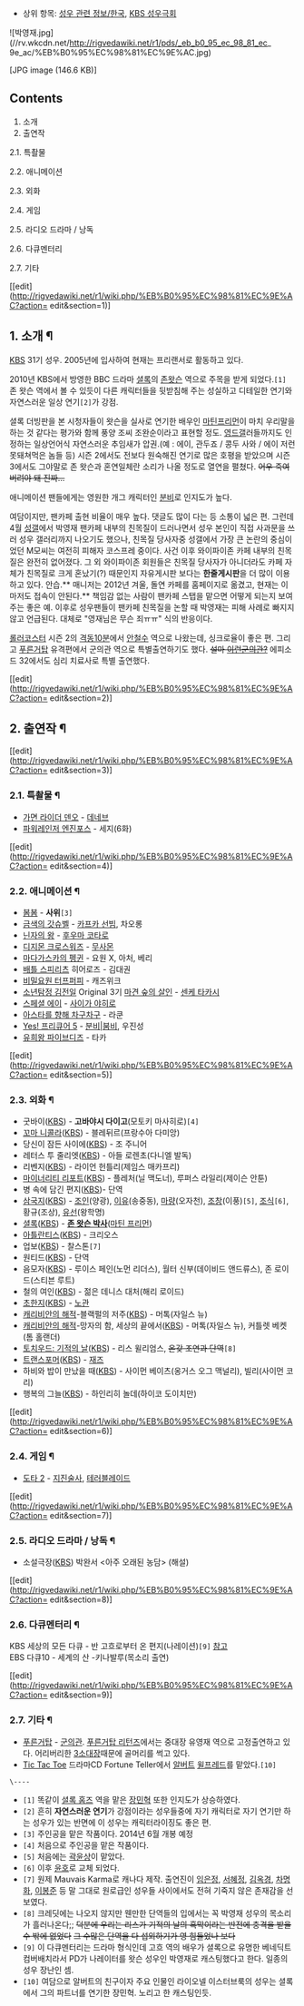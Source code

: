   * 상위 항목: [성우 관련 정보/한국](%EC%84%B1%EC%9A%B0%20%EA%B4%80%EB%A0%A8%20%EC%A0%95%EB%B3%B4/%ED%95%9C%EA%B5%AD.md), [KBS 성우극회](KBS%20%EC%84%B1%EC%9A%B0%EA%B7%B9%ED%9A%8C.md)  

![박영재.jpg](//rv.wkcdn.net/http://rigvedawiki.net/r1/pds/_eb_b0_95_ec_98_81_ec_
9e_ac/%EB%B0%95%EC%98%81%EC%9E%AC.jpg)

[JPG image (146.6 KB)]

## Contents

    

1. 소개 
2. 출연작 
    

2.1. 특촬물

2.2. 애니메이션

2.3. 외화

2.4. 게임

2.5. 라디오 드라마 / 낭독

2.6. 다큐멘터리

2.7. 기타

[[edit](http://rigvedawiki.net/r1/wiki.php/%EB%B0%95%EC%98%81%EC%9E%AC?action=
edit&section=1)]

## 1. 소개 ¶

[KBS](KBS.md) 31기 성우. 2005년에 입사하여 현재는 프리랜서로 활동하고 있다.

  

2010년 KBS에서 방영한 BBC 드라마
[셜록](%EC%85%9C%EB%A1%9D%28%EB%93%9C%EB%9D%BC%EB%A7%88%29.md)의 [존왓슨](%EC%A1%B4%20%EC%99%93%EC%8A%A8%28%EC%85%9C%EB%A1%9D%29.md) 역으로 주목을 받게
되었다.`[1]` 존 왓슨 역에서 볼 수 있듯이 다른 캐릭터들을 뒷받침해 주는 성실하고 디테일한 연기와 자연스러운 일상 연기`[2]`가
강점.

  

셜록 더빙판을 본 시청자들이 왓슨을 실사로 연기한 배우인 [마틴프리먼](%EB%A7%88%ED%8B%B4%20%ED%94%84%EB%A6%AC%EB%A8%BC.md)이 마치 우리말을 하는 것 같다는
평가와 함께 풍양 조씨 조완순이라고 표현할 정도. [영드갤](%EC%98%81%EB%93%9C%EA%B0%A4.md)러들까지도 인정하는
일상언어식 자연스러운 추임새가 압권.(예 : 에이, 관두죠 / 콩두 사와 / 에이 저런 못돼쳐먹은 놈들 등) 시즌 2에서도 전보다 원숙해진
연기로 많은 호평을 받았으며 시즌 3에서도 그야말로 존 왓슨과 혼연일체란 소리가 나올 정도로 열연을 펼쳤다. <del>어우 죽여 버려야 돼
진짜...</del>

  

애니메이션 팬들에게는 영원한 개그 캐릭터인 [분비](%EB%B6%84%EB%B9%84%28Yes%21%20%ED%94%84%EB%A6%AC%ED%81%90%EC%96%B4%205%29.md)로 인지도가 높다.

  

여담이지만, 팬카페 출현 비율이 매우 높다. 댓글도 많이 다는 등 소통이 넓은 편. 그런데 4월
[성갤](%EC%84%B1%EA%B0%A4.md)에서 박영재 팬카페 내부의 친목질이 드러나면서 성우 본인이 직접 사과문을 쓰러 성우
갤러리까지 나오기도 했으나, 친목질 당사자중 성갤에서 가장 큰 논란의 중심이었던 M모씨는 여전히 피해자 코스프레 중이다. 사건 이후
와이파이존 카페 내부의 친목질은 완전히 없어졌다. 그 외 와이파이존 회원들은 친목질 당사자가 아니더라도 카페 자체가 친목질로 크게
혼났기(?) 때문인지 자유게시판 보다는 **한줄게시판**을 더 많이 이용하고 있다. 안습.** 매니저는 2012년 겨울, 돌연 카페를
홈페이지로 옮겼고, 현재는 이마저도 접속이 안된다.** 책임감 없는 사람이 팬카페 스탭을 맡으면 어떻게 되는지 보여주는 좋은 예. 이후로
성우팬들이 팬카페 친목질을 논할 때 박영재는 피해 사례로 빠지지 않고 언급된다. 대체로 "영재님은 무슨 죄ㅠㅠ" 식의 반응이다.

  

[롤러코스터](%EB%A1%A4%EB%9F%AC%EC%BD%94%EC%8A%A4%ED%84%B0.md) 시즌 2의 [격동10분](%EA%B2%A9%EB%8F%99%2010%EB%B6%84.md)에서
[안철수](%EC%95%88%EC%B2%A0%EC%88%98.md) 역으로 나왔는데, 싱크로율이 좋은 편. 그리고
[푸른거탑](%ED%91%B8%EB%A5%B8%EA%B1%B0%ED%83%91.md) 유격편에서 군의관 역으로 특별출연하기도 했다.
<del>설마 [이런군의관?](%EC%A1%B4%20%EC%99%93%EC%8A%A8%28%EC%85%9C%EB%A1%9D%29.md)</del> 에피소드
32에서도 심리 치료사로 특별 출연했다.

  

[[edit](http://rigvedawiki.net/r1/wiki.php/%EB%B0%95%EC%98%81%EC%9E%AC?action=
edit&section=2)]

## 2. 출연작 ¶

[[edit](http://rigvedawiki.net/r1/wiki.php/%EB%B0%95%EC%98%81%EC%9E%AC?action=
edit&section=3)]

### 2.1. 특촬물 ¶

  * [가면 라이더 덴오](%EA%B0%80%EB%A9%B4%20%EB%9D%BC%EC%9D%B4%EB%8D%94%20%EB%8D%B4%EC%98%A4.md) \- [데네브](%EB%8D%B0%EB%84%A4%EB%B8%8C%28%EA%B0%80%EB%A9%B4%EB%9D%BC%EC%9D%B4%EB%8D%94%20%EB%8D%B4%EC%98%A4%29.md)
  * [파워레인저 엔진포스](%ED%8C%8C%EC%9B%8C%EB%A0%88%EC%9D%B8%EC%A0%80%20%EC%97%94%EC%A7%84%ED%8F%AC%EC%8A%A4.md) \- 세지(6화)  

[[edit](http://rigvedawiki.net/r1/wiki.php/%EB%B0%95%EC%98%81%EC%9E%AC?action=
edit&section=4)]

### 2.2. 애니메이션 ¶

  * [봄봄](%EB%B4%84%EB%B4%84.md) \- **사위**`[3]`
  * [금색의 갓슈벨](%EA%B8%88%EC%83%89%EC%9D%98%20%EA%B0%93%EC%8A%88%EB%B2%A8.md) \- [카프카 선빔](%EC%B9%B4%ED%94%84%EC%B9%B4%20%EC%84%A0%EB%B9%94.md), 차오롱
  * [닌자의 왕](%EB%8B%8C%EC%9E%90%EC%9D%98%20%EC%99%95.md) \- [후우마 코타로](%ED%9B%84%EC%9A%B0%EB%A7%88%20%EC%BD%94%ED%83%80%EB%A1%9C.md)
  * [디지몬 크로스워즈](%EB%94%94%EC%A7%80%EB%AA%AC%20%ED%81%AC%EB%A1%9C%EC%8A%A4%EC%9B%8C%EC%A6%88.md) \- [무사몬](%EB%AC%B4%EC%82%AC%EB%AA%AC.md)
  * [마다가스카의 펭귄](%EB%A7%88%EB%8B%A4%EA%B0%80%EC%8A%A4%EC%B9%B4%EC%9D%98%20%ED%8E%AD%EA%B7%84.md) \- 요원 X, 아처, 베리
  * [배틀 스피리츠](%EB%B0%B0%ED%8B%80%20%EC%8A%A4%ED%94%BC%EB%A6%AC%EC%B8%A0.md) 히어로즈 - 김대권
  * [비밀요원 터프퍼피](%EB%B9%84%EB%B0%80%EC%9A%94%EC%9B%90%20%ED%84%B0%ED%94%84%ED%8D%BC%ED%94%BC.md) \- 캐즈위크
  * [소년탐정 김전일](%EC%86%8C%EB%85%84%ED%83%90%EC%A0%95%20%EA%B9%80%EC%A0%84%EC%9D%BC.md) Original 3기 [마견 숲의 살인](%EB%A7%88%EA%B2%AC%20%EC%88%B2%EC%9D%98%20%EC%82%B4%EC%9D%B8.md) \- [센케 타카시](%EC%84%BC%EC%BC%80%20%ED%83%80%EC%B9%B4%EC%8B%9C.md)
  * [스페셜 에이](%EC%8A%A4%ED%8E%98%EC%85%9C%20%EC%97%90%EC%9D%B4.md) \- [사이가 야히로](%EC%82%AC%EC%9D%B4%EA%B0%80%20%EC%95%BC%ED%9E%88%EB%A1%9C.md)
  * [아스타를 향해 차구차구](%EC%95%84%EC%8A%A4%ED%83%80%EB%A5%BC%20%ED%96%A5%ED%95%B4%20%EC%B0%A8%EA%B5%AC%EC%B0%A8%EA%B5%AC.md) \- 라쿤
  * [Yes! 프리큐어 5](Yes%21%20%ED%94%84%EB%A6%AC%ED%81%90%EC%96%B4%205.md) \- [분비|붐비](%EB%B6%84%EB%B9%84%28Yes%21%20%ED%94%84%EB%A6%AC%ED%81%90%EC%96%B4%205%29.md), 우진성
  * [유희왕 파이브디즈](%EC%9C%A0%ED%9D%AC%EC%99%95%20%ED%8C%8C%EC%9D%B4%EB%B8%8C%EB%94%94%EC%A6%88.md) \- 타카  

[[edit](http://rigvedawiki.net/r1/wiki.php/%EB%B0%95%EC%98%81%EC%9E%AC?action=
edit&section=5)]

### 2.3. 외화 ¶

  * 굿바이([KBS](KBS.md)) - **고바야시 다이고**(모토키 마사히로)`[4]`
  * [꼬마 니콜라](%EA%BC%AC%EB%A7%88%20%EB%8B%88%EC%BD%9C%EB%9D%BC.md)([KBS](KBS.md)) - 블레뒤르(프랑수아 다미앙)
  * 당신이 잠든 사이에([KBS](KBS.md)) - 조 주니어
  * 레터스 투 줄리엣([KBS](KBS.md)) - 아들 로렌초(다니엘 발독)
  * 리벤지([KBS](KBS.md)) - 라이언 헌틀리(제임스 매카프리)
  * [마이너리티 리포트](%EB%A7%88%EC%9D%B4%EB%84%88%EB%A6%AC%ED%8B%B0%20%EB%A6%AC%ED%8F%AC%ED%8A%B8.md)([KBS](KBS.md)) - 플레처(닐 맥도너), 루퍼스 라일리(제이슨 안툰)
  * 병 속에 담긴 편지([KBS](KBS.md))- 단역
  * [삼국지](%EC%82%BC%EA%B5%AD%28%EB%93%9C%EB%9D%BC%EB%A7%88%29.md)([KBS](KBS.md)) - [조인](%EC%A1%B0%EC%9D%B8.md)(양광), [이유](%EC%9D%B4%EC%9C%A0.md)(송중동), [마량](%EB%A7%88%EB%9F%89.md)(오자천), [조창](%EC%A1%B0%EC%B0%BD.md)(이풍)`[5]`, [조식](%EC%A1%B0%EC%8B%9D.md)`[6]`, 황규(조상), [유선](%EC%9C%A0%EC%84%A0.md)(왕학명)
  * [셜록](%EC%85%9C%EB%A1%9D.md)([KBS](KBS.md)) - **[존 왓슨 박사](%EC%A1%B4%20%EC%99%93%EC%8A%A8%28%EC%85%9C%EB%A1%9D%29.md)**([마틴 프리먼](%EB%A7%88%ED%8B%B4%20%ED%94%84%EB%A6%AC%EB%A8%BC.md))
  * [아틀란티스](%EC%95%84%ED%8B%80%EB%9E%80%ED%8B%B0%EC%8A%A4.md)([KBS](KBS.md)) - 크리오스
  * 업보([KBS](KBS.md)) - 찰스톤`[7]`
  * 원티드([KBS](KBS.md)) - 단역
  * 음모자([KBS](KBS.md)) - 루이스 페인(노먼 리더스), 월터 신부(데이비드 앤드류스), 존 로이드(스티븐 루트)
  * 철의 여인([KBS](KBS.md)) - 젊은 데니스 대처(해리 로이드)
  * [초한지](%EC%B4%88%ED%95%9C%EC%A7%80.md)([KBS](KBS.md)) - [노관](%EB%85%B8%EA%B4%80.md)
  * [캐리비안의 해적](%EC%BA%90%EB%A6%AC%EB%B9%84%EC%95%88%EC%9D%98%20%ED%95%B4%EC%A0%81.md)-블랙펄의 저주([KBS](KBS.md)) - 머톡(자일스 뉴)
  * [캐리비안의 해적](%EC%BA%90%EB%A6%AC%EB%B9%84%EC%95%88%EC%9D%98%20%ED%95%B4%EC%A0%81.md)-망자의 함, 세상의 끝에서([KBS](KBS.md)) - 머톡(자일스 뉴), 커틀렛 베켓(톰 홀랜더)
  * [토치우드: 기적의 날](%EA%B8%B0%EC%A0%81%EC%9D%98%20%EB%82%A0.md)([KBS](KBS.md)) - 리스 윌리엄스, <del>온갖 조연과 단역</del>`[8]`
  * [트랜스포머](%ED%8A%B8%EB%9E%9C%EC%8A%A4%ED%8F%AC%EB%A8%B8%28%EC%8B%A4%EC%82%AC%EC%98%81%ED%99%94%2C%202007%29.md)([KBS](KBS.md)) - [재즈](%EC%9E%AC%EC%A6%88.md)
  * 하비와 밥이 만났을 때([KBS](KBS.md)) - 사이먼 베이츠(옹거스 오그 맥널리), 빌리(사이먼 코리)
  * 행복의 그늘([KBS](KBS.md)) - 하인리히 놀데(하이코 도이치만)  

[[edit](http://rigvedawiki.net/r1/wiki.php/%EB%B0%95%EC%98%81%EC%9E%AC?action=
edit&section=6)]

### 2.4. 게임 ¶

  * [도타 2](%EB%8F%84%ED%83%80%202.md) \- [지진술사](%EC%A7%80%EC%A7%84%EC%88%A0%EC%82%AC.md), [테러블레이드](%ED%85%8C%EB%9F%AC%EB%B8%94%EB%A0%88%EC%9D%B4%EB%93%9C.md)  

[[edit](http://rigvedawiki.net/r1/wiki.php/%EB%B0%95%EC%98%81%EC%9E%AC?action=
edit&section=7)]

### 2.5. 라디오 드라마 / 낭독 ¶

  * 소설극장([KBS](KBS.md)) 박완서 <아주 오래된 농담> (해설)  

[[edit](http://rigvedawiki.net/r1/wiki.php/%EB%B0%95%EC%98%81%EC%9E%AC?action=
edit&section=8)]

### 2.6. 다큐멘터리 ¶

KBS 세상의 모든 다큐 - 반 고흐로부터 온 편지(나레이션)`[9]`
[참고](http://blog.naver.com/uomo99/40159782247)  
EBS 다큐10 - 세계의 산 -키나발루(목소리 출연)

  

[[edit](http://rigvedawiki.net/r1/wiki.php/%EB%B0%95%EC%98%81%EC%9E%AC?action=
edit&section=9)]

### 2.7. 기타 ¶

  * [푸른거탑](%ED%91%B8%EB%A5%B8%EA%B1%B0%ED%83%91.md) \- [군의관](%ED%91%B8%EB%A5%B8%EA%B1%B0%ED%83%91/%EB%8B%A8%EC%97%AD%20%EB%93%B1%EC%9E%A5%EC%9D%B8%EB%AC%BC.md). [푸른거탑 리턴즈](%ED%91%B8%EB%A5%B8%EA%B1%B0%ED%83%91%20%EB%A6%AC%ED%84%B4%EC%A6%88.md)에서는 중대장 유영재 역으로 고정출연하고 있다. 어리버리한 [3소대장](%ED%99%A9%EC%A0%9C%EC%84%B1%28%ED%91%B8%EB%A5%B8%EA%B1%B0%ED%83%91%29.md)때문에 골머리를 썩고 있다.
  * [Tic Tac Toe](Tic%20Tac%20Toe.md) 드라마CD Fortune Teller에서 [알버트](%EC%95%8C%EB%B2%84%ED%8A%B8%20W.%20%EC%9C%8C%ED%94%84%EB%A0%88%EB%93%9C.md) [윌프레드](%EC%95%8C%EB%B2%84%ED%8A%B8%20A.%20%EC%9C%8C%ED%94%84%EB%A0%88%EB%93%9C.md)를 맡았다.`[10]`  

`\----`

  * `[1]` 똑같이 [셜록 홈즈](%EC%85%9C%EB%A1%9D%20%ED%99%88%EC%A6%88%28%EC%85%9C%EB%A1%9D%29.md) 역을 맡은 [장민혁](%EC%9E%A5%EB%AF%BC%ED%98%81.md) 또한 인지도가 상승하였다.
  * `[2]` 흔히 **자연스러운 연기**가 강점이라는 성우들중에 자기 캐릭터로 자기 연기만 하는 성우가 있는 반면에 이 성우는 캐릭터라이징도 좋은 편.
  * `[3]` 주인공을 맡은 작품이다. 2014년 6월 개봉 예정
  * `[4]` 처음으로 주인공을 맡은 작품이다.
  * `[5]` 처음에는 [곽윤상](%EA%B3%BD%EC%9C%A4%EC%83%81.md)이 맡았다.
  * `[6]` 이후 [윤호](%EC%9C%A4%ED%98%B8.md)로 교체 되었다.
  * `[7]` 원제 Mauvais Karma로 캐나다 제작. 출연진이 [임은정](%EC%9E%84%EC%9D%80%EC%A0%95.md), [서혜정](%EC%84%9C%ED%98%9C%EC%A0%95.md), [김옥경](%EA%B9%80%EC%98%A5%EA%B2%BD.md), [차명화](%EC%B0%A8%EB%AA%85%ED%99%94.md), [이봉준](%EC%9D%B4%EB%B4%89%EC%A4%80.md) 등 말 그대로 원로급인 성우들 사이에서도 전혀 기죽지 않은 존재감을 선보였다.
  * `[8]` 크레딧에는 나오지 않지만 웬만한 단역들의 입에서는 꼭 박영재 성우의 목소리가 흘러나온다;; <del>덕분에 우리는 리스가 기적의 날의 흑막이라는 반전에 충격을 받을 수 밖에 없었다</del> <del>그 수많은 단역을 다 섭외하기가 영 힘들었나 보다</del>
  * `[9]` 이 다큐멘터리는 드라마 형식인데 고흐 역의 배우가 셜록으로 유명한 베네딕트 컴버배치라서 PD가 나레이터를 왓슨 성우인 박영재로 캐스팅했다고 한다. 일종의 성우 장난인 셈.
  * `[10]` 여담으로 알버트의 친구이자 주요 인물인 라이오넬 이스터브룩의 성우는 셜록에서 그의 파트너를 연기한 장민혁. 노리고 한 캐스팅인듯.

